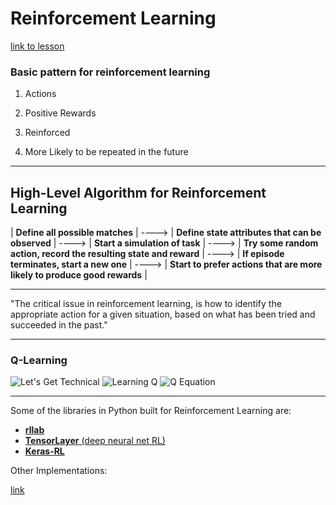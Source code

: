 # Reinforcement Learning
[link to lesson](https://learning.oreilly.com/learning-paths/learning-path-python/9781789533408/9781789533408-part1)

### Basic pattern for reinforcement learning

1. Actions

2. Positive Rewards

3. Reinforced

4. More Likely to be repeated in the future

---

## High-Level Algorithm for Reinforcement Learning
| **Define all possible matches** | ----> | **Define state attributes that can be observed** | ----> | **Start a simulation of task** | ----> | **Try some random action, record the resulting state and reward** | ----> | **If episode terminates, start a new one** | ----> | **Start to prefer actions that are more likely to produce good rewards** |

---

"The critical issue in reinforcement learning, is how to identify the appropriate action for a given situation, based on what has been tried and succeeded in the past."

---

### Q-Learning
![Let's Get Technical](https://i.imgur.com/CufTPbI.png)
![Learning Q](https://i.imgur.com/EgFjVxh.png)
![Q Equation](https://i.imgur.com/3YBtS2C.png)

---

Some of the libraries in Python built for Reinforcement Learning are:
* [**rllab**](github.com/rll/rllab)
* [**TensorLayer** (deep neural net RL)](github.com/tensorlayer/tensorlayer)
* [**Keras-RL**](github.com/matthiasplappert/keras-rl)

Other Implementations:

[link](github.com/dennybritz/reinforcement-learning)
